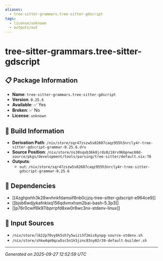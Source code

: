 ```yaml
---
aliases:
  - tree-sitter-grammars.tree-sitter-gdscript
tags:
  - license/unknown
  - outputs/out
---
```


# tree-sitter-grammars.tree-sitter-gdscript

## 📋 Package Information

- **Name**: `tree-sitter-grammars.tree-sitter-gdscript`
- **Version**: `0.25.6`
- **Available**: ✅ Yes
- **Broken**: ✅ No
- **License**: `unknown`

## 🔧 Build Information

- **Derivation Path**: `/nix/store/sqr47zszw5s02607caqz955h3nrcly4r-tree-sitter-gdscript-grammar-0.25.6.drv`
- **Source Position**: `/nix/store/ns30sqxb36k8jrds8z18rv96bpnwc60d-source/pkgs/development/tools/parsing/tree-sitter/default.nix:76`
- **Outputs**:
  - `out`:  `/nix/store/sqr47zszw5s02607caqz955h3nrcly4r-tree-sitter-gdscript-grammar-0.25.6`

## 🔗 Dependencies

- [[4zghpxhh3k28wvhnkfdamsif8nb0cjzq-tree-sitter-gdscript-e964ce9]]
- [[bjsb6wdjykafnkixq156qdvmxhsm2bai-bash-5.3p3]]
- [[p76r0cwlf6k97ibprrpfd8xw0r8wc3nx-stdenv-linux]]

## 📁 Input Sources

- `/nix/store/l622p70vy8k5sh7y5wizi5f2mic6ynpg-source-stdenv.sh`
- `/nix/store/shkw4qm9qcw5sc5n1k5jznc83ny02r39-default-builder.sh`

---
*Generated on 2025-09-27 12:52:59 UTC*
